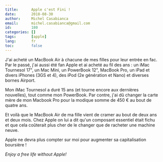 ```yaml
---
title:      Apple c'est Fini !
date:       2018-08-30
author:     Michel Casabianca
email:      michel.casabianca@gmail.com
id:         180
categories: []
tags:       [apple]
lang:       fr
toc:        false
---
```


J'ai acheté un MacBook Air à chacune de mes filles pour leur entrée en fac. Par le passé, j'ai aussi été fan Apple et ai acheté au fil des ans : un iMac Tournesol 17", un Mac Mini, un PowerBook 12", MacBook Pro, un iPad et divers iPhones (3GS et 4), des iPod (2e génération et Nano) et diverses bornes Airport.

<!--more-->

Mon iMac Tournesol a duré 15 ans (et tourne encore aux dernières nouvelles), tout comme mon PowerBook. Par contre, j'ai dû changer la carte mère de mon Macbook Pro pour la modique somme de 450 € au bout de quatre ans.

Et voilà que le MacBook Air de ma fille vient de cramer au bout de deux ans et deux mois. Chez Apple on lui a dit qu'un composant essentiel était fichu et que cela coûterait plus cher de le changer que de racheter une machine neuve.

Apple ne devra plus compter sur moi pour augmenter sa capitalisation boursière !

*Enjoy a free life without Apple!*
